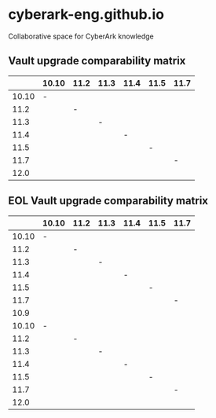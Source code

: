# cyberark-eng.github.io
Collaborative space for CyberArk knowledge

## Vault upgrade comparability matrix
|   |10.10|11.2|11.3|11.4|11.5|11.7|
|---  |---|---|---|---|---|---|
|10.10| - |   |   |   |   |   |
|11.2 |   | - |   |   |   |   |
|11.3 |   |   | - |   |   |   |
|11.4 |   |   |   | - |   |   |
|11.5 |   |   |   |   | - |   |
|11.7 |   |   |   |   |   | - |
|12.0 |   |   |   |   |   |   |


## EOL Vault upgrade comparability matrix
|   |10.10|11.2|11.3|11.4|11.5|11.7|
|---  |---|---|---|---|---|---|
|10.10| - |   |   |   |   |   |
|11.2 |   | - |   |   |   |   |
|11.3 |   |   | - |   |   |   |
|11.4 |   |   |   | - |   |   |
|11.5 |   |   |   |   | - |   |
|11.7 |   |   |   |   |   | - |
|10.9 |   |   |   |   |   |   |
|10.10| - |   |   |   |   |   |
|11.2 |   | - |   |   |   |   |
|11.3 |   |   | - |   |   |   |
|11.4 |   |   |   | - |   |   |
|11.5 |   |   |   |   | - |   |
|11.7 |   |   |   |   |   | - |
|12.0 |   |   |   |   |   |   |
